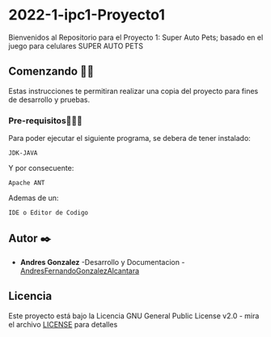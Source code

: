 # 2022-1-ipc1-Proyecto1
Bienvenidos al Repositorio para el Proyecto 1: Super Auto Pets; basado en el juego para celulares SUPER AUTO PETS
## Comenzando 🤟🏻
Estas instrucciones te permitiran realizar una copia del proyecto para fines de desarrollo y pruebas.
### Pre-requisitos🏋🏻‍♀️
Para poder ejecutar el siguiente programa, se debera de tener instalado:
```
JDK-JAVA
```
Y por consecuente:
```
Apache ANT
```
Ademas de un:
```
IDE o Editor de Codigo
```
## Autor ✒️
* **Andres Gonzalez** -Desarrollo y Documentacion - [AndresFernandoGonzalezAlcantara](https://github.com/AndresFernandoGonzalezAlcantara)
## Licencia
Este proyecto está bajo la Licencia GNU General Public License v2.0 - mira el archivo [LICENSE](LICENSE) para detalles

